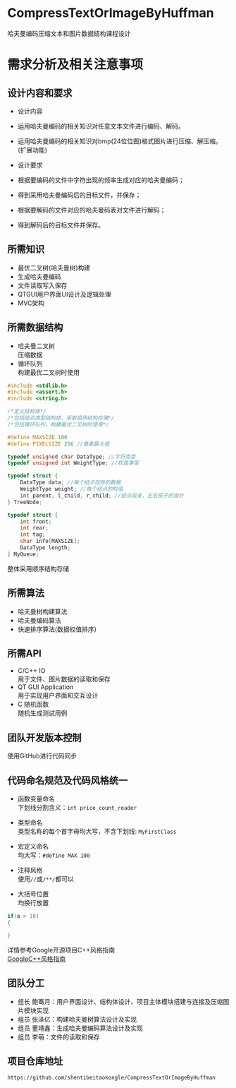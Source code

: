 # CompressTextOrImageByHuffman
哈夫曼编码压缩文本和图片数据结构课程设计     

# 需求分析及相关注意事项       

## 设计内容和要求   

* 设计内容    
 * 运用哈夫曼编码的相关知识对任意文本文件进行编码、解码。
 * 运用哈夫曼编码的相关知识对bmp(24位位图)格式图片进行压缩、解压缩。(扩展功能)    

* 设计要求   
 * 根据要编码的文件中字符出现的频率生成对应的哈夫曼编码；
 * 得到采用哈夫曼编码后的目标文件，并保存；
 * 根据要解码的文件对应的哈夫曼码表对文件进行解码；
 * 得到解码后的目标文件并保存。



## 所需知识     

* 最优二叉树(哈夫曼树)构建
* 生成哈夫曼编码        
* 文件读取写入保存     
* QTGUI用户界面UI设计及逻辑处理        
* MVC架构      


## 所需数据结构     

* 哈夫曼二叉树    
  压缩数据
* 循环队列    
  构建最优二叉树时使用      

```c
#include <stdlib.h>
#include <assert.h>
#include <string.h>

/*定义结构体*/
/*包括结点类型结构体，采取顺序结构存储*/
/*包括循环队列，构建最优二叉树时使用*/

#define MAXSIZE 100
#define PIXELSIZE 256 //像素最大值

typedef unsigned char DataType; //字符类型
typedef unsigned int WeightType; //权值类型

typedef struct {
	DataType data; //每个结点存放的数据
	WeightType weight; //每个结点的权值
	int parent, l_child, r_child; //结点双亲，左右孩子的指针
} TreeNode;

typedef struct {
	int front;
	int rear;
	int tag;
	char info[MAXSIZE];
	DataType length;
} MyQueue;

```   

整体采用顺序结构存储        

## 所需算法    

* 哈夫曼树构建算法    
* 哈夫曼编码算法    
* 快速排序算法(数据权值排序)      

## 所需API    

* C/C++ IO    
  用于文件、图片数据的读取和保存   
* QT GUI Application     
  用于实现用户界面和交互设计    
* C 随机函数    
  随机生成测试用例        

## 团队开发版本控制    
使用GitHub进行代码同步    

## 代码命名规范及代码风格统一        

* 函数变量命名    
下划线分割含义：`int price_count_reader`      

* 类型命名    
类型名称的每个首字母均大写，不含下划线: `MyFirstClass`     

* 宏定义命名    
均大写：`#define MAX 100`     

* 注释风格    
使用`//`或`/**/`都可以    

* 大括号位置    
均换行放置      

```c++
if(a > 10)
{

}
```      

详情参考Google开源项目C++风格指南           
[GoogleC++风格指南](http://zh-google-styleguide.readthedocs.io/en/latest/google-cpp-styleguide/formatting/#id7)        


## 团队分工     

* 组长 鲍骞月：用户界面设计、结构体设计、项目主体模块搭建与连接及压缩图片模块实现    
* 组员 张泽亿：构建哈夫曼树算法设计及实现   
* 组员 董靖鑫：生成哈夫曼编码算法设计及实现   
* 组员 李萌：文件的读取和保存        

## 项目仓库地址   

`https://github.com/shentibeitaokongle/CompressTextOrImageByHuffman`
